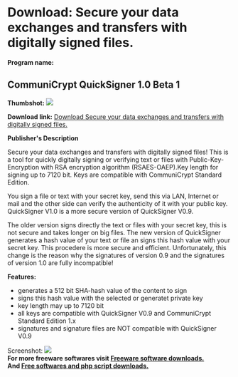 # Download: Secure your data exchanges and transfers with digitally signed files.

**Program name:**

## CommuniCrypt QuickSigner 1.0 Beta 1

  
**Thumbshot:** ![](http://www.freewarefiles.com/screenshot/quicksigner1_md.gif)   
  
**Download link:** [Download Secure your data exchanges and transfers with digitally signed files.](http://freesoftwares.boysofts.com/CommuniCrypt-QuickSigner-Beta_program_16226.html)  
  


**Publisher's Description**  
  


Secure your data exchanges and transfers with digitally signed files! This is a tool for quickly digitally signing or verifying text or files with Public-Key-Encryption with RSA encryption algorithm (RSAES-OAEP).Key length for signing up to 7120 bit. Keys are compatible with CommuniCrypt Standard Edition. 

You sign a file or text with your secret key, send this via LAN, Internet or mail and the other side can verify the authenticity of it with your public key. QuickSigner V1.0 is a more secure version of QuickSigner V0.9.

The older version signs directly the text or files with your secret key, this is not secure and takes longer on big files. The new version of QuickSigner generates a hash value of your text or file an signs this hash value with your secret key. This procedere is more secure and efficient. Unfortunately, this change is the reason why the signatures of version 0.9 and the signatures of version 1.0 are fully incompatible!

**Features:**

  * generates a 512 bit SHA-hash value of the content to sign 
  * signs this hash value with the selected or generatet private key 
  * key length may up to 7120 bit 
  * all keys are compatible with QuickSigner V0.9 and CommuniCrypt Standard Edition 1.x 
  * signatures and signature files are NOT compatible with QuickSigner V0.9 

  
  
Screenshot: ![](http://www.freewarefiles.com/screenshot/quicksigner1.gif)   
**For more freeware softwares visit [Freeware software downloads.](http://freesoftwares.boysofts.com/)**   
**And [Free softwares and php script downloads.](http://www.boysofts.com/)**
